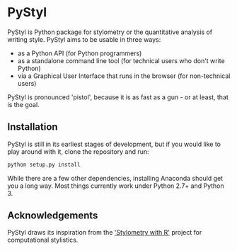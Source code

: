 PyStyl
======

PyStyl is Python package for stylometry or the quantitative analysis of writing style. PyStyl aims to be usable in three ways:
* as a Python API (for Python programmers)
* as a standalone command line tool (for technical users who don't write Python)
* via a Graphical User Interface that runs in the browser (for non-technical users)

PyStyl is pronounced 'pistol', because it is as fast as a gun - or at least, that is the goal.


Installation
------
PyStyl is still in its earliest stages of development, but if you would like to play around with it, clone the repository and run:

```python
python setup.py install
```

While there are a few other dependencies, installing Anaconda should get you a long way. Most things currently work under Python 2.7+ and Python 3.

Acknowledgements
------
PyStyl draws its inspiration from the ['Stylometry with R'](https://sites.google.com/site/computationalstylistics/home) project for computational stylistics.